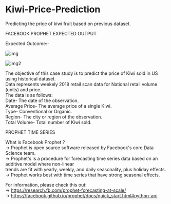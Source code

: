 # Kiwi-Price-Prediction
Predicting the price of kiwi fruit based on previous dataset.

 FACEBOOK PROPHET EXPECTED OUTPUT
 
 Expected Outcome:-
 
 ![img](https://user-images.githubusercontent.com/69526660/127963196-07a77cfb-3c47-4f73-abbe-97ae775f5ac2.jpg)
 
![img2](https://user-images.githubusercontent.com/69526660/127963207-401852c4-b0c6-4af1-b1d7-cf66222937b7.png)


The objective of this case study is to predict the price of Kiwi sold in US using historical dataset.</br>
Data represents weekely 2018 retail scan data for National retail volume (units) and price.</br>
The data is as follows:</br>
 Date- The date of the observation.</br>
 Average Price- The average price of a single Kiwi.</br>
 Type- Conventional or Organic.</br>
 Region- The city or region of the observation.</br>
 Total Volume- Total number of Kiwi sold.</br>

PROPHET TIME SERIES</br>

What is Facebook Prophet ?</br>
-> Prophet is open source software released by Facebook's core Data Science team.</br>
-> Prophet's is a procedure for forecasting time series data based on an additive model where non-linear</br>
   trends are fit with yearly, weekly, and daily seasonality, plus holiday effects.</br>
-> Prophet works best with time series that have strong seasonal effects.</br>

For information, please check this out:</br>
-> https://research.fb.com/prophet-forecasting-at-scale/</br>
-> https://facebook.github.io/prophet/docs/quick_start.html#python-api</br>




